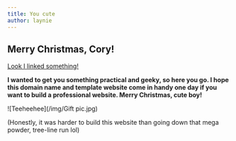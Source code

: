 ```yaml
---
title: You cute
author: laynie
---
```

## Merry Christmas, Cory!

[Look I linked something!](https://www.youtube.com/watch?v=yXQViqx6GMY)


__I wanted to get you something practical and geeky, so here you go. I hope this domain name and template website come in handy one day if you want to build a professional website. Merry Christmas, cute boy!__

![Teeheehee](/img/Gift pic.jpg)



(Honestly, it was harder to build this website than going down that mega powder, tree-line run lol)
